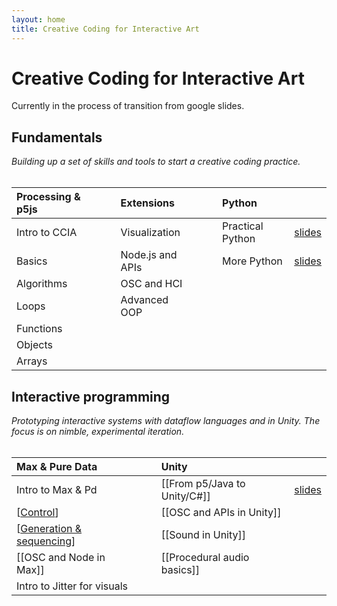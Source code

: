 ```yaml
---
layout: home
title: Creative Coding for Interactive Art
---
```


# Creative Coding for Interactive Art

Currently in the process of transition from google slides.

## Fundamentals

*Building up a set of skills and tools to start a creative coding practice.*
<br/><br/>

| **Processing & p5js** | | | **Extensions** | |                        | **Python** | |            
| :-------- | -------- |--- | :-------- | -------- | --- | :-------- | -------- | 
| Intro to CCIA     |  |    | Visualization     |  |                    | Practical Python  |  [slides](slides/01-12-practical-python) | 
| Basics     | |            | Node.js and APIs     |  |                 | More Python       |  [slides](slides/01-13-more-python) |
| Algorithms     | |        | OSC and HCI     |  |
| Loops     | |             | Advanced OOP     |  |
| Functions     | |
| Objects     | |
| Arrays     | |

## Interactive programming

*Prototyping interactive systems with dataflow languages and in Unity. The focus is on nimble, experimental iteration.*
<br/><br/>

| **Max & Pure Data** | |               | **Unity** | |     
| :-------- | -------- |---             | :-------- | -------- | 
| Intro to Max & Pd    |  |             | [[From p5/Java to Unity/C#]]     |  [slides](slides/02-02-p5-to-unity) |
| [[Control]]   |  |                    | [[OSC and APIs in Unity]]     |  |  
| [[Generation & sequencing]]   |  |    | [[Sound in Unity]]     |  |  
| [[OSC and Node in Max]]    |  |       | [[Procedural audio basics]]     |  |  
| Intro to Jitter for visuals    |  |             




[//begin]: # "Autogenerated link references for markdown compatibility"
[Control]: control.md "Control"
[Generation & sequencing]: generation--sequencing.md "Generation & Sequencing"
[//end]: # "Autogenerated link references"